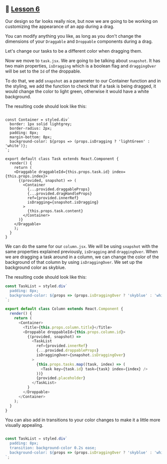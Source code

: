## :movie_camera: [Lesson 6](https://egghead.io/lessons/react-customise-the-appearance-of-an-app-during-a-drag-using-react-beautiful-dnd-snapshot-values)


<TimeStamp start="0:00" end="0:08">

Our design so far looks really nice, but now we are going to be working on customizing the appearance of an app during a drag. 

</TimeStamp>

<TimeStamp start="0:09" end="0:27">
 
 You can modify anything you like, as long as you don't change the dimensions of your `Draggable` and `Droppable` components during a drag. 

</TimeStamp>

<TimeStamp start="0:28" end="0:36">

Let's change our tasks to be a different color when dragging them. 
 
</TimeStamp>

<TimeStamp start="0:39" end="2:14">
 
Now we move to `task.jsx`. We are going to be talking about `snapshot`. It has two main properties, `isDragging` which is a boolean flag and `draggingOver` will be set to the `Id` of the droppable. 

To do that, we add `snapshot` as a parameter to our Container function and in the styling, we add the function to check that if a task is being dragged, it would change the color to light green, otherwise it would have a white background. 

The resulting code should look like this: 

```JS

const Container = styled.div`
  border: 1px solid lightgrey;
  border-radius: 2px;
  padding: 8px;
  margin-bottom: 8px;
  background-color: ${props => (props.isDragging ? 'lightGreen' : 'white')};
`;

export default class Task extends React.Component {
  render() {
    return (
    <Draggable draggableId={this.props.task.id} index={this.props.index}>
      {(provided, snapshot) => (
        <Container
          {...provided.draggableProps}
          {...provided.dragHandleProps}
          ref={provided.innerRef}
          isDragging={snapshot.isDragging}
        >
          {this.props.task.content}
        </Container>
      )}
    </Draggable>
    );
  }
}

```

</TimeStamp>

<TimeStamp start="2:23" end="3:53">

We can do the same for our `column.jsx`. We will be using `snapshot` with the same properties explained previously, `isDragging` and  `draggingOver`.  When we are dragging a task around in a column, we can change the color of the background of that column by using `isDraggingOver`. We set up the background color as skyblue.

The resulting code should look like this:

```js
const TaskList = styled.div`
  padding: 8px;
  background-color: ${props => (props.isDraggingOver ? 'skyblue' : 'white')};
`;

export default class Column extends React.Component {
  render() {
    return (
      <Container>
        <Title>{this.props.column.title}</Title>
        <Droppable droppableId={this.props.column.id}>
          {(provided, snapshot) => 
            <TaskList
              ref={provided.innerRef}
              {...provided.droppableProps}
              isDraggingOver={snapshot.isDraggingOver}
            >
              {this.props.tasks.map((task, index) => (
                <Task key={task.id} task={task} index={index} />
              ))}
              {provided.placeholder}
            </TaskList>
          }
        </Droppable>
      </Container>
    );
  }
}
```
</TimeStamp>

<TimeStamp start="4:06" end="4:22">

You can also add in transitions to your color changes to make it a little more visually appealing.

```js 

const TaskList = styled.div`
  padding: 8px;
  transition: background-color 0.2s ease;
  background-color: ${props => (props.isDraggingOver ? 'skyblue' : 'white')};
`;

 ```

</TimeStamp>


